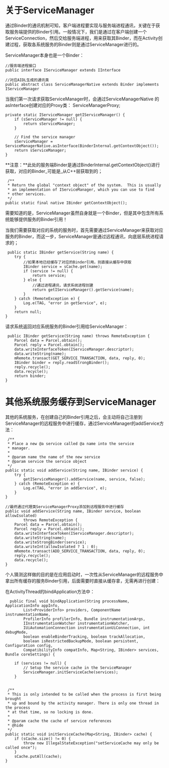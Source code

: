 # 关于ServiceManager

 通过Binder的通讯机制可知，客户端进程要实现与服务端进程通讯，关键在于获取服务端提供的Binder引用。一般情况下，我们是通过在客户端创建一个ServiceConnection，然后交给服务端进程，用来获取其Binder，而在Activity创建过程，获取各系统服务的Binder则是通过ServiceManager进行的。
 
 
 ServiceManager本身也是一个Binder：
 
 ```
 //服务端进程接口
 public interface IServiceManager extends IInterface
 
 //对应AIDL生成的通讯类
 public abstract class ServiceManagerNative extends Binder implements IServiceManager
 
 ```

 当我们第一次请求获取ServiceManager时，会通过ServiceManagerNative 的asInterface创建对应的Proxy类：
 ServiceManagerProxy;
 
    private static IServiceManager getIServiceManager() {
        if (sServiceManager != null) {
            return sServiceManager;
        }

        // Find the service manager
        sServiceManager = ServiceManagerNative.asInterface(BinderInternal.getContextObject());
        return sServiceManager;
    }

**注意：**此处的服务端Binder是通过BinderInternal.getContextObject()进行获取，对应的Binder_可能是_从C++层获取到的；

     /**
     * Return the global "context object" of the system.  This is usually
     * an implementation of IServiceManager, which you can use to find
     * other services.
     */
    public static final native IBinder getContextObject();

 需要知道的是，ServiceManager虽然自身就是一个Binder，但是其中包含所有系统能够提供服务的Binder引用！
 
 
 当我们需要获取对应的系统的服务时，首先需要通过ServiceManager来获取对应服务的Binder，而这一步，ServiceManager是通过远程通讯，向底层系统进程请求的；
 
     public static IBinder getService(String name) {
        try {
            //如果本地已经缓存了对应的Binder引用，则直接从缓存中获取
            IBinder service = sCache.get(name);
            if (service != null) {
                return service;
            } else {
                //通过进程通讯，请求系统进程创建
                return getIServiceManager().getService(name);
            }
        } catch (RemoteException e) {
            Log.e(TAG, "error in getService", e);
        }
        return null;
    }
    
 请求系统返回对应系统服务的Binder引用给ServiceManager：
 
     public IBinder getService(String name) throws RemoteException {
        Parcel data = Parcel.obtain();
        Parcel reply = Parcel.obtain();
        data.writeInterfaceToken(IServiceManager.descriptor);
        data.writeString(name);
        mRemote.transact(GET_SERVICE_TRANSACTION, data, reply, 0);
        IBinder binder = reply.readStrongBinder();
        reply.recycle();
        data.recycle();
        return binder;
    }

# 其他系统服务缓存到ServiceManager    
            
其他的系统服务，在创建自己的Binder引用之后，会主动将自己注册到ServiceManager的远程服务中进行缓存，通过ServiceManager的addService方法：

     /**
     * Place a new @a service called @a name into the service
     * manager.
     * 
     * @param name the name of the new service
     * @param service the service object
     */
    public static void addService(String name, IBinder service) {
        try {
            getIServiceManager().addService(name, service, false);
        } catch (RemoteException e) {
            Log.e(TAG, "error in addService", e);
        }
    }
    
    //最终通过代理类ServiceManagerProxy添加到远程服务中进行缓存
    public void addService(String name, IBinder service, boolean allowIsolated)
            throws RemoteException {
        Parcel data = Parcel.obtain();
        Parcel reply = Parcel.obtain();
        data.writeInterfaceToken(IServiceManager.descriptor);
        data.writeString(name);
        data.writeStrongBinder(service);
        data.writeInt(allowIsolated ? 1 : 0);
        mRemote.transact(ADD_SERVICE_TRANSACTION, data, reply, 0);
        reply.recycle();
        data.recycle();
    }
    
 个人猜测这样做的目的是在应用启动时，一次性从ServiceManager的远程服务中拿出所有缓存的服务Binder引用，后面需要时直接从缓存拿，无需再进行创建：
 
 在ActivityThread的bindApplication方法中：
 
      public final void bindApplication(String processName, ApplicationInfo appInfo,
            List<ProviderInfo> providers, ComponentName instrumentationName,
            ProfilerInfo profilerInfo, Bundle instrumentationArgs,
            IInstrumentationWatcher instrumentationWatcher,
            IUiAutomationConnection instrumentationUiConnection, int debugMode,
            boolean enableBinderTracking, boolean trackAllocation,
            boolean isRestrictedBackupMode, boolean persistent, Configuration config,
            CompatibilityInfo compatInfo, Map<String, IBinder> services, Bundle coreSettings) {

        if (services != null) {
            // Setup the service cache in the ServiceManager
            ServiceManager.initServiceCache(services);
        }
 
 
     /**
     * This is only intended to be called when the process is first being brought
     * up and bound by the activity manager. There is only one thread in the process
     * at that time, so no locking is done.
     * 
     * @param cache the cache of service references
     * @hide
     */
    public static void initServiceCache(Map<String, IBinder> cache) {
        if (sCache.size() != 0) {
            throw new IllegalStateException("setServiceCache may only be called once");
        }
        sCache.putAll(cache);
    }
 
 
 
 
 
 
 
 
 
 
 
 
 
 
 
 
 
 
 
 
 
 
 
 
 
 
 
 
 
 
 
 
 
 